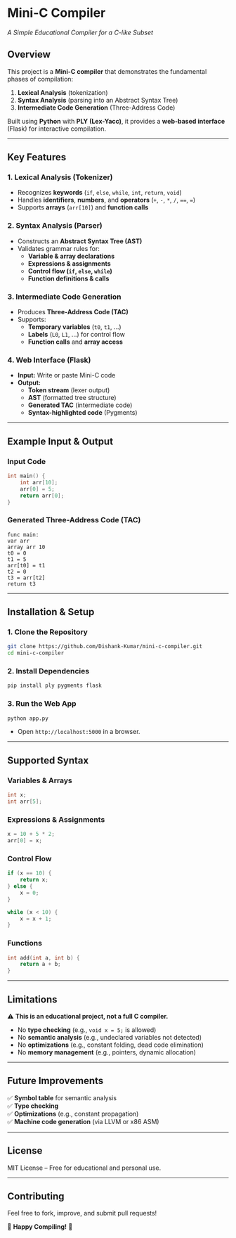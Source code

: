 # **Mini-C Compiler**  
*A Simple Educational Compiler for a C-like Subset*

## **Overview**  
This project is a **Mini-C compiler** that demonstrates the fundamental phases of compilation:  
1. **Lexical Analysis** (tokenization)  
2. **Syntax Analysis** (parsing into an Abstract Syntax Tree)  
3. **Intermediate Code Generation** (Three-Address Code)  

Built using **Python** with **PLY (Lex-Yacc)**, it provides a **web-based interface** (Flask) for interactive compilation.  

---

## **Key Features**  

### **1. Lexical Analysis (Tokenizer)**  
- Recognizes **keywords** (`if`, `else`, `while`, `int`, `return`, `void`)  
- Handles **identifiers**, **numbers**, and **operators** (`+`, `-`, `*`, `/`, `==`, `=`)  
- Supports **arrays** (`arr[10]`) and **function calls**  

### **2. Syntax Analysis (Parser)**  
- Constructs an **Abstract Syntax Tree (AST)**  
- Validates grammar rules for:  
  - **Variable & array declarations**  
  - **Expressions & assignments**  
  - **Control flow (`if`, `else`, `while`)**  
  - **Function definitions & calls**  

### **3. Intermediate Code Generation**  
- Produces **Three-Address Code (TAC)**  
- Supports:  
  - **Temporary variables** (`t0`, `t1`, ...)  
  - **Labels** (`L0`, `L1`, ...) for control flow  
  - **Function calls** and **array access**  

### **4. Web Interface (Flask)**  
- **Input:** Write or paste Mini-C code  
- **Output:**  
  - **Token stream** (lexer output)  
  - **AST** (formatted tree structure)  
  - **Generated TAC** (intermediate code)  
  - **Syntax-highlighted code** (Pygments)  

---

## **Example Input & Output**  

### **Input Code**  
```c
int main() {
    int arr[10];
    arr[0] = 5;
    return arr[0];
}
```

### **Generated Three-Address Code (TAC)**  
```
func main:
var arr
array arr 10
t0 = 0
t1 = 5
arr[t0] = t1
t2 = 0
t3 = arr[t2]
return t3
```

---

## **Installation & Setup**  

### **1. Clone the Repository**  
```bash
git clone https://github.com/Dishank-Kumar/mini-c-compiler.git
cd mini-c-compiler
```

### **2. Install Dependencies**  
```bash
pip install ply pygments flask
```

### **3. Run the Web App**  
```bash
python app.py
```
- Open `http://localhost:5000` in a browser.  

---

## **Supported Syntax**  

### **Variables & Arrays**  
```c
int x;
int arr[5];
```

### **Expressions & Assignments**  
```c
x = 10 + 5 * 2;
arr[0] = x;
```

### **Control Flow**  
```c
if (x == 10) {
    return x;
} else {
    x = 0;
}
```

```c
while (x < 10) {
    x = x + 1;
}
```

### **Functions**  
```c
int add(int a, int b) {
    return a + b;
}
```

---

## **Limitations**  
⚠ **This is an educational project, not a full C compiler.**  
- No **type checking** (e.g., `void x = 5;` is allowed)  
- No **semantic analysis** (e.g., undeclared variables not detected)  
- No **optimizations** (e.g., constant folding, dead code elimination)  
- No **memory management** (e.g., pointers, dynamic allocation)  

---

## **Future Improvements**  
✅ **Symbol table** for semantic analysis  
✅ **Type checking**  
✅ **Optimizations** (e.g., constant propagation)  
✅ **Machine code generation** (via LLVM or x86 ASM)  

---

## **License**  
MIT License – Free for educational and personal use.  

---

## **Contributing**  
Feel free to fork, improve, and submit pull requests!  

🚀 **Happy Compiling!** 🚀
